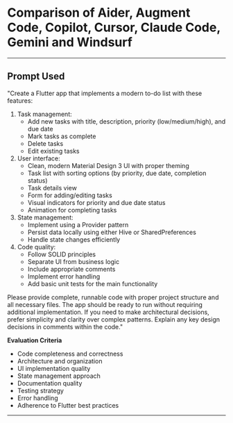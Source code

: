 # **Comparison of Aider, Augment Code, Copilot, Cursor, Claude Code, Gemini and Windsurf**

---

## **Prompt Used**

"Create a Flutter app that implements a modern to-do list with these features:

1. Task management:  
   * Add new tasks with title, description, priority (low/medium/high), and due date  
   * Mark tasks as complete  
   * Delete tasks  
   * Edit existing tasks  
2. User interface:  
   * Clean, modern Material Design 3 UI with proper theming  
   * Task list with sorting options (by priority, due date, completion status)  
   * Task details view  
   * Form for adding/editing tasks  
   * Visual indicators for priority and due date status  
   * Animation for completing tasks  
3. State management:  
   * Implement using a Provider pattern  
   * Persist data locally using either Hive or SharedPreferences  
   * Handle state changes efficiently  
4. Code quality:  
   * Follow SOLID principles  
   * Separate UI from business logic  
   * Include appropriate comments  
   * Implement error handling  
   * Add basic unit tests for the main functionality

Please provide complete, runnable code with proper project structure and all necessary files. The app should be ready to run without requiring additional implementation. If you need to make architectural decisions, prefer simplicity and clarity over complex patterns. Explain any key design decisions in comments within the code."

**Evaluation Criteria**

* Code completeness and correctness  
* Architecture and organization  
* UI implementation quality  
* State management approach  
* Documentation quality  
* Testing strategy  
* Error handling  
* Adherence to Flutter best practices

---

